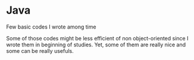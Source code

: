 # Java
Few basic codes I wrote among time

Some of those codes might be less efficient of non object-oriented since I wrote them in beginning of studies.
Yet, some of them are really nice and some can be really usefuls.
